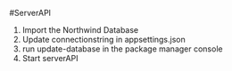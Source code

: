 #ServerAPI
1. Import the Northwind Database
2. Update connectionstring in appsettings.json
3. run update-database in the package manager console
4. Start serverAPI
